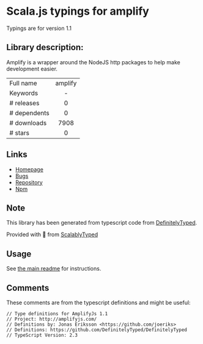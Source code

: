 
# Scala.js typings for amplify

Typings are for version 1.1

## Library description:
Amplify is a wrapper around the NodeJS http packages to help make development easier.

|                    |                 |
| ------------------ | :-------------: |
| Full name          | amplify |
| Keywords           | - |
| # releases         | 0 |
| # dependents       | 0 |
| # downloads        | 7908 |
| # stars            | 0 |

## Links
- [Homepage](https://github.com/chafnan/amplify#readme)
- [Bugs](https://github.com/chafnan/amplify/issues)
- [Repository](https://github.com/chafnan/amplify)
- [Npm](https://www.npmjs.com/package/amplify)
    


## Note
This library has been generated from typescript code from [DefinitelyTyped](https://definitelytyped.org).

Provided with :purple_heart: from [ScalablyTyped](https://github.com/oyvindberg/ScalablyTyped)

## Usage
See [the main readme](../../readme.md) for instructions.

## Comments

These comments are from the typescript definitions and might be useful:
```
// Type definitions for AmplifyJs 1.1
// Project: http://amplifyjs.com/
// Definitions by: Jonas Eriksson <https://github.com/joeriks>
// Definitions: https://github.com/DefinitelyTyped/DefinitelyTyped
// TypeScript Version: 2.3

```

